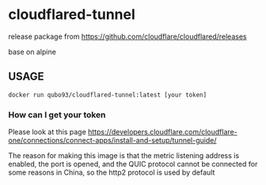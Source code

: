 # cloudflared-tunnel

release package from https://github.com/cloudflare/cloudflared/releases

base on alpine

## USAGE
``` shell
docker run qubo93/cloudflared-tunnel:latest [your token]
```
### How can I get your token
Please look at this page
https://developers.cloudflare.com/cloudflare-one/connections/connect-apps/install-and-setup/tunnel-guide/

The reason for making this image is that the metric listening address is enabled, the port is opened, and the QUIC protocol cannot be connected for some reasons in China, so the http2 protocol is used by default
